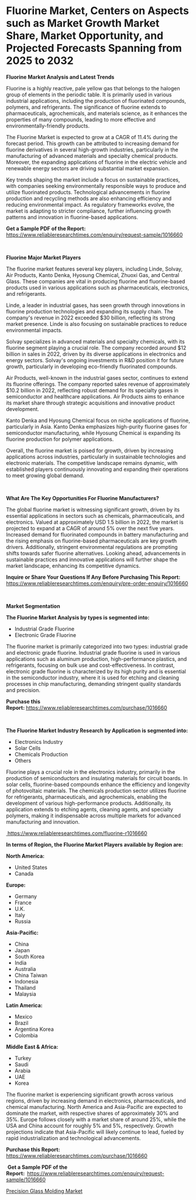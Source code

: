 <p><h1>Fluorine Market, Centers on Aspects such as Market Growth Market Share, Market Opportunity, and Projected Forecasts Spanning from 2025 to 2032</h1></p><p><strong>Fluorine Market Analysis and Latest Trends</strong></p>
<p><p>Fluorine is a highly reactive, pale yellow gas that belongs to the halogen group of elements in the periodic table. It is primarily used in various industrial applications, including the production of fluorinated compounds, polymers, and refrigerants. The significance of fluorine extends to pharmaceuticals, agrochemicals, and materials science, as it enhances the properties of many compounds, leading to more effective and environmentally-friendly products.</p><p>The Fluorine Market is expected to grow at a CAGR of 11.4% during the forecast period. This growth can be attributed to increasing demand for fluorine derivatives in several high-growth industries, particularly in the manufacturing of advanced materials and specialty chemical products. Moreover, the expanding applications of fluorine in the electric vehicle and renewable energy sectors are driving substantial market expansion.</p><p>Key trends shaping the market include a focus on sustainable practices, with companies seeking environmentally responsible ways to produce and utilize fluorinated products. Technological advancements in fluorine production and recycling methods are also enhancing efficiency and reducing environmental impact. As regulatory frameworks evolve, the market is adapting to stricter compliance, further influencing growth patterns and innovation in fluorine-based applications.</p></p>
<p><strong>Get a Sample PDF of the Report:&nbsp;</strong> <a href="https://www.reliableresearchtimes.com/enquiry/request-sample/1016660?utm_campaign=2204&utm_medium=2&utm_source=Github&utm_content=ia&utm_term=31032025&utm_id=fluorine">https://www.reliableresearchtimes.com/enquiry/request-sample/1016660</a></p>
<p>&nbsp;</p>
<p><strong>Fluorine Major Market Players</strong></p>
<p><p>The fluorine market features several key players, including Linde, Solvay, Air Products, Kanto Denka, Hyosung Chemical, Zhuoxi Gas, and Central Glass. These companies are vital in producing fluorine and fluorine-based products used in various applications such as pharmaceuticals, electronics, and refrigerants.</p><p>Linde, a leader in industrial gases, has seen growth through innovations in fluorine production technologies and expanding its supply chain. The company's revenue in 2022 exceeded $30 billion, reflecting its strong market presence. Linde is also focusing on sustainable practices to reduce environmental impacts.</p><p>Solvay specializes in advanced materials and specialty chemicals, with its fluorine segment playing a crucial role. The company recorded around $12 billion in sales in 2022, driven by its diverse applications in electronics and energy sectors. Solvay's ongoing investments in R&D position it for future growth, particularly in developing eco-friendly fluorinated compounds.</p><p>Air Products, well-known in the industrial gases sector, continues to extend its fluorine offerings. The company reported sales revenue of approximately $10.2 billion in 2022, reflecting robust demand for its specialty gases in semiconductor and healthcare applications. Air Products aims to enhance its market share through strategic acquisitions and innovative product development.</p><p>Kanto Denka and Hyosung Chemical focus on niche applications of fluorine, particularly in Asia. Kanto Denka emphasizes high-purity fluorine gases for semiconductor manufacturing, while Hyosung Chemical is expanding its fluorine production for polymer applications.</p><p>Overall, the fluorine market is poised for growth, driven by increasing applications across industries, particularly in sustainable technologies and electronic materials. The competitive landscape remains dynamic, with established players continuously innovating and expanding their operations to meet growing global demand.</p></p>
<p>&nbsp;</p>
<p><strong>What Are The Key Opportunities For Fluorine Manufacturers?</strong></p>
<p><p>The global fluorine market is witnessing significant growth, driven by its essential applications in sectors such as chemicals, pharmaceuticals, and electronics. Valued at approximately USD 1.5 billion in 2022, the market is projected to expand at a CAGR of around 5% over the next five years. Increased demand for fluorinated compounds in battery manufacturing and the rising emphasis on fluorine-based pharmaceuticals are key growth drivers. Additionally, stringent environmental regulations are prompting shifts towards safer fluorine alternatives. Looking ahead, advancements in sustainable practices and innovative applications will further shape the market landscape, enhancing its competitive dynamics.</p></p>
<p><strong>Inquire or Share Your Questions If Any Before Purchasing This Report:</strong> <a href="https://www.reliableresearchtimes.com/enquiry/pre-order-enquiry/1016660?utm_campaign=2204&utm_medium=2&utm_source=Github&utm_content=ia&utm_term=31032025&utm_id=fluorine">https://www.reliableresearchtimes.com/enquiry/pre-order-enquiry/1016660</a></p>
<p>&nbsp;</p>
<p><strong>Market Segmentation</strong></p>
<p><strong>The Fluorine Market Analysis by types is segmented into:</strong></p>
<p><ul><li>Industrial Grade Fluorine</li><li>Electronic Grade Fluorine</li></ul></p>
<p><p>The fluorine market is primarily categorized into two types: industrial grade and electronic grade fluorine. Industrial grade fluorine is used in various applications such as aluminum production, high-performance plastics, and refrigerants, focusing on bulk use and cost-effectiveness. In contrast, electronic grade fluorine is characterized by its high purity and is essential in the semiconductor industry, where it is used for etching and cleaning processes in chip manufacturing, demanding stringent quality standards and precision.</p></p>
<p><strong>Purchase this Report:&nbsp;</strong><a href="https://www.reliableresearchtimes.com/purchase/1016660?utm_campaign=2204&utm_medium=2&utm_source=Github&utm_content=ia&utm_term=31032025&utm_id=fluorine">https://www.reliableresearchtimes.com/purchase/1016660</a></p>
<p>&nbsp;</p>
<p><strong>The Fluorine Market Industry Research by Application is segmented into:</strong></p>
<p><ul><li>Electronics Industry</li><li>Solar Cells</li><li>Chemicals Production</li><li>Others</li></ul></p>
<p><p>Fluorine plays a crucial role in the electronics industry, primarily in the production of semiconductors and insulating materials for circuit boards. In solar cells, fluorine-based compounds enhance the efficiency and longevity of photovoltaic materials. The chemicals production sector utilizes fluorine for refrigerants, pharmaceuticals, and agrochemicals, enabling the development of various high-performance products. Additionally, its application extends to etching agents, cleaning agents, and specialty polymers, making it indispensable across multiple markets for advanced manufacturing and innovation.</p></p>
<p><a href="https://www.reliableresearchtimes.com/fluorine-r1016660?utm_campaign=2204&utm_medium=2&utm_source=Github&utm_content=ia&utm_term=31032025&utm_id=fluorine">&nbsp;https://www.reliableresearchtimes.com/fluorine-r1016660</a></p>
<p><strong>In terms of Region, the Fluorine Market Players available by Region are:</strong></p>
<p>
    <p> <strong> North America: </strong>
        <ul>
            <li>United States</li>
            <li>Canada</li>
        </ul>
        </p> 
    <p> <strong> Europe: </strong>
        <ul>
            <li>Germany</li>
            <li>France</li>
            <li>U.K.</li>
            <li>Italy</li>
            <li>Russia</li>
        </ul>
        </p> 
    <p> <strong> Asia-Pacific: </strong>
        <ul>
            <li>China</li>
            <li>Japan</li>
            <li>South Korea</li>
            <li>India</li>
            <li>Australia</li>
            <li>China Taiwan</li>
            <li>Indonesia</li>
            <li>Thailand</li>
            <li>Malaysia</li>
        </ul>
        </p> 
    <p> <strong> Latin America: </strong>
        <ul>
            <li>Mexico</li>
            <li>Brazil</li>
            <li>Argentina Korea</li>
            <li>Colombia</li>
        </ul>
        </p> 
    <p> <strong> Middle East & Africa: </strong>
        <ul>
            <li>Turkey</li>
            <li>Saudi</li>
            <li>Arabia</li>
            <li>UAE</li>
            <li>Korea</li>
        </ul>
    </p>
    </p>
<p><p>The fluorine market is experiencing significant growth across various regions, driven by increasing demand in electronics, pharmaceuticals, and chemical manufacturing. North America and Asia-Pacific are expected to dominate the market, with respective shares of approximately 30% and 35%. Europe follows closely with a market share of around 25%, while the USA and China account for roughly 5% and 5%, respectively. Growth projections indicate that Asia-Pacific will likely continue to lead, fueled by rapid industrialization and technological advancements.</p></p>
<p><strong>Purchase this Report: </strong><a href="https://www.reliableresearchtimes.com/purchase/1016660?utm_campaign=2204&utm_medium=2&utm_source=Github&utm_content=ia&utm_term=31032025&utm_id=fluorine">https://www.reliableresearchtimes.com/purchase/1016660</a></p>
<p>&nbsp;<strong>Get a Sample PDF of the Report:&nbsp;&nbsp;</strong><a href="https://www.reliableresearchtimes.com/enquiry/request-sample/1016660?utm_campaign=2204&utm_medium=2&utm_source=Github&utm_content=ia&utm_term=31032025&utm_id=fluorine">https://www.reliableresearchtimes.com/enquiry/request-sample/1016660</a></p>
<p><strong></strong></p>
<p><p><a href="https://github.com/tona7vba/Market-Research-Report-List-1/blob/main/precision-glass-molding-market.md?utm_campaign=2204&utm_medium=2&utm_source=Github&utm_content=ia&utm_term=31032025&utm_id=fluorine">Precision Glass Molding Market</a></p></p>